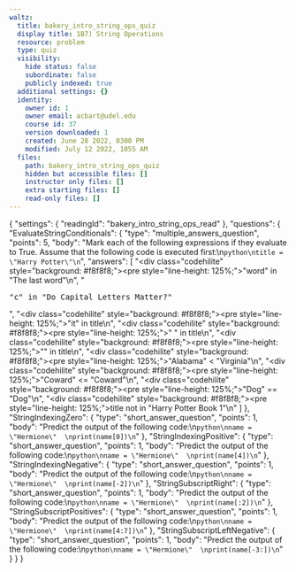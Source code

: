 ```yaml
---
waltz:
  title: bakery_intro_string_ops_quiz
  display title: 1B7) String Operations
  resource: problem
  type: quiz
  visibility:
    hide status: false
    subordinate: false
    publicly indexed: true
  additional settings: {}
  identity:
    owner id: 1
    owner email: acbart@udel.edu
    course id: 37
    version downloaded: 1
    created: June 28 2022, 0300 PM
    modified: July 12 2022, 1055 AM
  files:
    path: bakery_intro_string_ops_quiz
    hidden but accessible files: []
    instructor only files: []
    extra starting files: []
    read-only files: []
---
```

{
  "settings": {
    "readingId": "bakery_intro_string_ops_read"
  },
  "questions": {
    "EvaluateStringConditionals": {
      "type": "multiple_answers_question",
      "points": 5,
      "body": "Mark each of the following expressions if they evaluate to True. Assume that the following code is executed first:\n```python\ntitle = \"Harry Potter\"\n```",
      "answers": [
        "<div class=\"codehilite\" style=\"background: #f8f8f8;\"><pre style=\"line-height: 125%;\"><span></span>\"word\" in \"The last word\"\n</pre></div>",
        "<pre>\"c\" in \"Do Capital Letters Matter?\"</pre>",
        "<div class=\"codehilite\" style=\"background: #f8f8f8;\"><pre style=\"line-height: 125%;\"><span></span>\"it\" in title\n</pre></div>",
        "<div class=\"codehilite\" style=\"background: #f8f8f8;\"><pre style=\"line-height: 125%;\"><span></span>\" \" in title\n</pre></div>",
        "<div class=\"codehilite\" style=\"background: #f8f8f8;\"><pre style=\"line-height: 125%;\"><span></span>\"\" in title\n</pre></div>",
        "<div class=\"codehilite\" style=\"background: #f8f8f8;\"><pre style=\"line-height: 125%;\"><span></span>\"Alabama\" &lt; \"Virginia\"\n</pre></div>",
        "<div class=\"codehilite\" style=\"background: #f8f8f8;\"><pre style=\"line-height: 125%;\"><span></span>\"Coward\" &lt;= \"Coward\"\n</pre></div>",
        "<div class=\"codehilite\" style=\"background: #f8f8f8;\"><pre style=\"line-height: 125%;\"><span></span>\"Dog\" == \"Dog\"\n</pre></div>",
        "<div class=\"codehilite\" style=\"background: #f8f8f8;\"><pre style=\"line-height: 125%;\"><span></span>title not in \"Harry Potter Book 1\"\n</pre></div>"
      ]
    },
    "StringIndexingZero": {
      "type": "short_answer_question",
      "points": 1,
      "body": "Predict the output of the following code:\n```python\nname = \"Hermione\"  \nprint(name[0])\n```"
    },
    "StringIndexingPositive": {
      "type": "short_answer_question",
      "points": 1,
      "body": "Predict the output of the following code:\n```python\nname = \"Hermione\"  \nprint(name[4])\n```"
    },
    "StringIndexingNegative": {
      "type": "short_answer_question",
      "points": 1,
      "body": "Predict the output of the following code:\n```python\nname = \"Hermione\"  \nprint(name[-2])\n```"
    },
    "StringSubscriptRight": {
      "type": "short_answer_question",
      "points": 1,
      "body": "Predict the output of the following code:\n```python\nname = \"Hermione\"  \nprint(name[:2])\n```"
    },
    "StringSubscriptPositives": {
      "type": "short_answer_question",
      "points": 1,
      "body": "Predict the output of the following code:\n```python\nname = \"Hermione\"  \nprint(name[4:7])\n```"
    },
    "StringSubscriptLeftNegative": {
      "type": "short_answer_question",
      "points": 1,
      "body": "Predict the output of the following code:\n```python\nname = \"Hermione\"  \nprint(name[-3:])\n```"
    }
  }
}